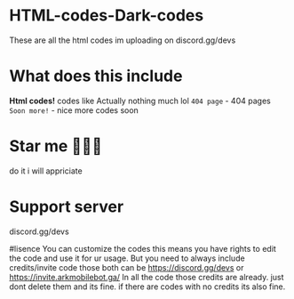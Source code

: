 # HTML-codes-Dark-codes
These are all the html codes im uploading on discord.gg/devs


# What does this include
**Html codes!**
codes like
Actually nothing much lol
`404 page` - 404 pages  
`Soon more!` - nice more codes soon

# Star me 🌟🌟🌟



do it i will appriciate



# Support server
discord.gg/devs





#lisence
You can customize the codes this means you have rights to edit the code and use it for ur usage.
But you need to always include credits/invite code those both can be https://discord.gg/devs or https://invite.arkmobilebot.ga/
In all the code those credits are already. just dont delete them and its fine.
if there are codes with no credits its also fine. 
